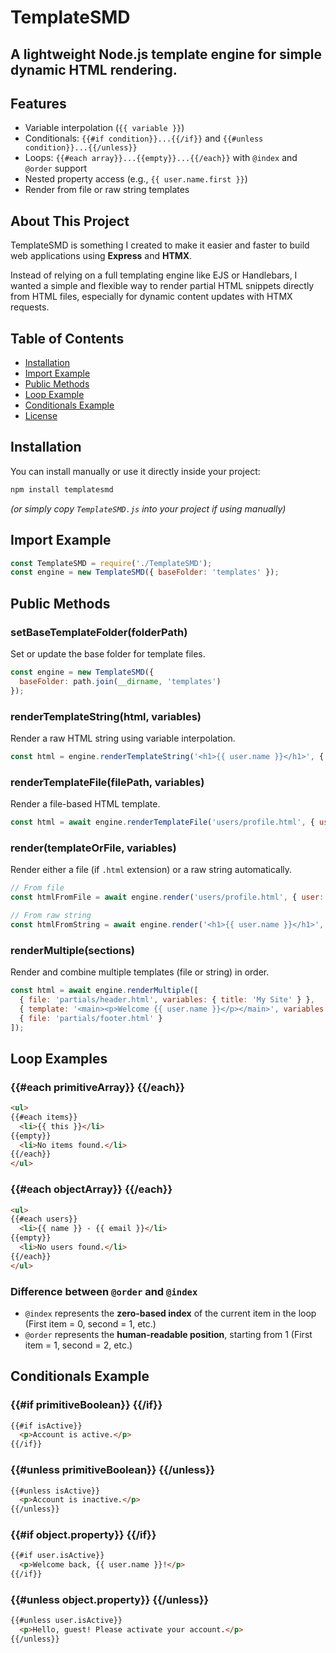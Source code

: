 # TemplateSMD

A lightweight Node.js template engine for simple dynamic HTML rendering.
---

## Features

- Variable interpolation (`{{ variable }}`)
- Conditionals: `{{#if condition}}...{{/if}}` and `{{#unless condition}}...{{/unless}}`
- Loops: `{{#each array}}...{{empty}}...{{/each}}` with `@index` and `@order` support
- Nested property access (e.g., `{{ user.name.first }}`)
- Render from file or raw string templates

## About This Project

TemplateSMD is something I created to make it easier and faster to build web applications using **Express** and **HTMX**.

Instead of relying on a full templating engine like EJS or Handlebars, I wanted a simple and flexible way to render partial HTML snippets directly from HTML files, especially for dynamic content updates with HTMX requests.


## Table of Contents

- [Installation](#installation)
- [Import Example](#import-example)
- [Public Methods](#public-methods)
- [Loop Example](#loop-example)
- [Conditionals Example](#conditionals-example)
- [License](#license)

## Installation

You can install manually or use it directly inside your project:

```bash
npm install templatesmd
```

*(or simply copy `TemplateSMD.js` into your project if using manually)*

## Import Example

```javascript
const TemplateSMD = require('./TemplateSMD');
const engine = new TemplateSMD({ baseFolder: 'templates' });
```


## Public Methods

### setBaseTemplateFolder(folderPath)
Set or update the base folder for template files.

```javascript
const engine = new TemplateSMD({
  baseFolder: path.join(__dirname, 'templates')
});
```

### renderTemplateString(html, variables)
Render a raw HTML string using variable interpolation.

```javascript
const html = engine.renderTemplateString('<h1>{{ user.name }}</h1>', { user: { name: 'Octavio' } });
```

### renderTemplateFile(filePath, variables)
Render a file-based HTML template.

```javascript
const html = await engine.renderTemplateFile('users/profile.html', { user: { name: 'Octavio' } });
```

### render(templateOrFile, variables)
Render either a file (if `.html` extension) or a raw string automatically.

```javascript
// From file
const htmlFromFile = await engine.render('users/profile.html', { user: { name: 'Octavio' } });

// From raw string
const htmlFromString = await engine.render('<h1>{{ user.name }}</h1>', { user: { name: 'Octavio' } });
```

### renderMultiple(sections)
Render and combine multiple templates (file or string) in order.

```javascript
const html = await engine.renderMultiple([
  { file: 'partials/header.html', variables: { title: 'My Site' } },
  { template: '<main><p>Welcome {{ user.name }}</p></main>', variables: { user: { name: 'Octavio' } } },
  { file: 'partials/footer.html' }
]);
```


## Loop Examples

### {{#each primitiveArray}} {{/each}}

```html
<ul>
{{#each items}}
  <li>{{ this }}</li>
{{empty}}
  <li>No items found.</li>
{{/each}}
</ul>
```

### {{#each objectArray}} {{/each}}

```html
<ul>
{{#each users}}
  <li>{{ name }} - {{ email }}</li>
{{empty}}
  <li>No users found.</li>
{{/each}}
</ul>
```


### Difference between `@order` and `@index`

- `@index` represents the **zero-based index** of the current item in the loop (First item = 0, second = 1, etc.)
- `@order` represents the **human-readable position**, starting from 1 (First item = 1, second = 2, etc.)


## Conditionals Example

### {{#if primitiveBoolean}} {{/if}}

```html
{{#if isActive}}
  <p>Account is active.</p>
{{/if}}
```

### {{#unless primitiveBoolean}} {{/unless}}

```html
{{#unless isActive}}
  <p>Account is inactive.</p>
{{/unless}}
```


### {{#if object.property}} {{/if}}

```html
{{#if user.isActive}}
  <p>Welcome back, {{ user.name }}!</p>
{{/if}}
```

### {{#unless object.property}} {{/unless}}

```html
{{#unless user.isActive}}
  <p>Hello, guest! Please activate your account.</p>
{{/unless}}
```
